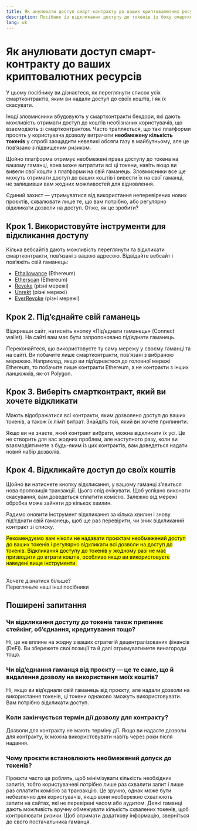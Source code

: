```yaml
---
title: Як анулювати доступ смарт-контракту до ваших криптовалютних ресурсів
description: Посібник із відкликання доступу до токенів із боку смартконтрактів, що використовують їх у своїх цілях
lang: uk
---
```


# Як анулювати доступ смарт-контракту до ваших криптовалютних ресурсів

У цьому посібнику ви дізнаєтеся, як переглянути список усіх смартконтрактів, яким ви надали доступ до своїх коштів, і як їх скасувати.

Іноді зловмисники вбудовують у смартконтракти бекдори, які дають можливість отримати доступ до коштів необізнаних користувачів, що взаємодіють зі смартконтрактом. Часто трапляється, що такі платформи просять у користувача дозволу витрачати **необмежену кількість токенів** у спробі заощадити невеликі обсяги газу в майбутньому, але це пов’язано з підвищеним ризиком.

Щойно платформа отримує необмежені права доступу до токена на вашому гаманці, вона може витратити всі ці токени, навіть якщо ви вивели свої кошти з платформи на свій гаманець. Зловмисники все ще можуть отримати доступ до ваших коштів і вивести їх на свої гаманці, не залишивши вам жодних можливостей для відновлення.

Єдиний захист — утримуватися від використання неперевірених нових проєктів, схвалювати лише те, що вам потрібно, або регулярно відкликати дозволи на доступ. Отже, як це зробити?

## Крок 1. Використовуйте інструменти для відкликання доступу

Кілька вебсайтів дають можливість переглянути та відкликати смартконтракти, пов’язані з вашою адресою. Відвідайте вебсайт і пов’яжіть свій гаманець:

- [Ethallowance](https://ethallowance.com/) (Ethereum)
- [Etherscan](https://etherscan.io/tokenapprovalchecker) (Ethereum)
- [Revoke](https://revoke.cash/) (різні мережі)
- [Unrekt](https://app.unrekt.net/) (різні мережі)
- [EverRevoke](https://everrise.com/everrevoke/) (різні мережі)

## Крок 2. Під’єднайте свій гаманець

Відкривши сайт, натисніть кнопку «Під’єднати гаманець» (Connect wallet). На сайті вам має бути запропоновано під’єднати гаманець.

Переконайтеся, що використовуєте ту саму мережу у своєму гаманці та на сайті. Ви побачите лише смартконтракти, пов’язані з вибраною мережею. Наприклад, якщо ви під’єднаєтеся до головної мережі Ethereum, то побачите лише контракти Ethereum, а не контракти з інших ланцюжків, як-от Polygon.

## Крок 3. Виберіть смартконтракт, який ви хочете відкликати

Мають відображатися всі контракти, яким дозволено доступ до ваших токенів, а також їх ліміт витрат. Знайдіть той, який ви хочете припинити.

Якщо ви не знаєте, який контракт вибрати, можна відкликати їх усі. Це не створить для вас жодних проблем, але наступного разу, коли ви взаємодіятимете з будь-яким із цих контрактів, вам доведеться надати новий набір дозволів.

## Крок 4. Відкликайте доступ до своїх коштів

Щойно ви натиснете кнопку відкликання, у вашому гаманці з’явиться нова пропозиція транзакції. Цього слід очікувати. Щоб успішно виконати скасування, вам доведеться сплатити комісію. Залежно від мережі обробка може зайняти до кількох хвилин.

Радимо оновити інструмент відкликання за кілька хвилин і знову під’єднати свій гаманець, щоб ще раз перевірити, чи зник відкликаний контракт зі списку.

<mark>Рекомендуємо вам ніколи не надавати проєктам необмежений доступ до ваших токенів і регулярно відкликати всі дозволи на доступ до токенів. Відкликання доступу до токенів у жодному разі не має призводити до втрати коштів, особливо якщо ви використовуєте наведені вище інструменти.</mark>

 <br />

<InfoBanner shouldSpaceBetween emoji=":eyes:">
  <div>Хочете дізнатися більше?</div>
  <ButtonLink href="/guides/">
    Перегляньте наші інші посібники
  </ButtonLink>
</InfoBanner>

## Поширені запитання

### Чи відкликання доступу до токенів також припиняє стейкінг, об’єднання, кредитування тощо?

Ні, це не вплине на жодну з ваших стратегій децентралізованих фінансів (DeFi). Ви збережете свої позиції та й далі отримуватимете винагороди тощо.

### Чи від’єднання гаманця від проєкту — це те саме, що й видалення дозволу на використання моїх коштів?

Ні, якщо ви від’єднали свій гаманець від проєкту, але надали дозволи на використання токенів, ці токени однаково зможуть використовувати. Вам потрібно відкликати доступ.

### Коли закінчується термін дії дозволу для контракту?

Дозволи для контракту не мають терміну дії. Якщо ви надасте дозволи для контракту, їх можна використовувати навіть через роки після надання.

### Чому проєкти встановлюють необмежений допуск до токенів?

Проєкти часто це роблять, щоб мінімізувати кількість необхідних запитів, тобто користувачеві потрібно лише раз схвалити запит і лише раз сплатити комісію за транзакцію. Це зручно, однак може бути небезпечно для користувачів, якщо вони необережно схвалюють запити на сайтах, які не перевірені часом або аудитом. Деякі гаманці дають можливість вручну обмежувати кількість схвалених токенів, щоб контролювати ризики. Щоб отримати додаткову інформацію, зверніться до свого постачальника гаманця.
